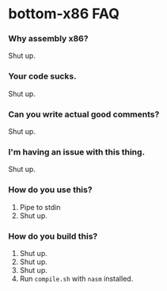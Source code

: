 # bottom-x86 FAQ

### Why assembly x86?

Shut up.

### Your code sucks.

Shut up.

### Can you write actual good comments?

Shut up.

### I'm having an issue with this thing.

Shut up.

### How do you use this?

1. Pipe to stdin
2. Shut up.

### How do you build this?

1. Shut up.
2. Shut up.
3. Shut up.
4. Run `compile.sh` with `nasm` installed.
